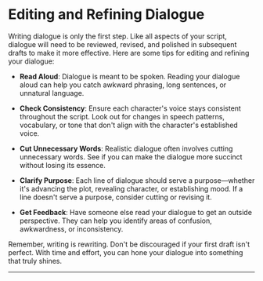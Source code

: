 # Editing and Refining Dialogue

Writing dialogue is only the first step. Like all aspects of your script, dialogue will need to be reviewed, revised, and polished in subsequent drafts to make it more effective. Here are some tips for editing and refining your dialogue:

- **Read Aloud**: Dialogue is meant to be spoken. Reading your dialogue aloud can help you catch awkward phrasing, long sentences, or unnatural language.

- **Check Consistency**: Ensure each character's voice stays consistent throughout the script. Look out for changes in speech patterns, vocabulary, or tone that don't align with the character's established voice.

- **Cut Unnecessary Words**: Realistic dialogue often involves cutting unnecessary words. See if you can make the dialogue more succinct without losing its essence.

- **Clarify Purpose**: Each line of dialogue should serve a purpose—whether it's advancing the plot, revealing character, or establishing mood. If a line doesn't serve a purpose, consider cutting or revising it.

- **Get Feedback**: Have someone else read your dialogue to get an outside perspective. They can help you identify areas of confusion, awkwardness, or inconsistency.

Remember, writing is rewriting. Don't be discouraged if your first draft isn't perfect. With time and effort, you can hone your dialogue into something that truly shines.

---


